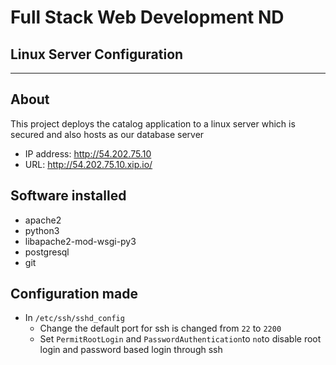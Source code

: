 # Full Stack Web Development ND
## Linux Server Configuration
_______________________
## About
This project deploys the catalog application to a linux server which is secured and also hosts as our database server

- IP address: http://54.202.75.10
- URL: http://54.202.75.10.xip.io/

## Software installed
- apache2
- python3
- libapache2-mod-wsgi-py3
- postgresql
- git

## Configuration made
- In `/etc/ssh/sshd_config`
    -  Change the default port for ssh is changed from `22` to `2200`
    -  Set `PermitRootLogin` and `PasswordAuthentication`to `no`to disable root login and password based login through ssh

